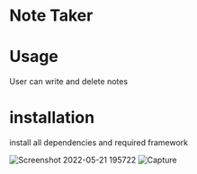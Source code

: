 #  Note Taker

# Usage 
User can write and delete notes 

# installation 
install all dependencies and required framework



![Screenshot 2022-05-21 195722](https://user-images.githubusercontent.com/55901542/169676306-3701700a-9711-464e-89dc-de4ad846e13b.jpg)
![Capture](https://user-images.githubusercontent.com/55901542/169676307-f08685a2-c14a-4b93-b473-89f87b269d63.JPG)
